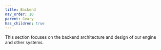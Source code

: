 ```yaml
---
title: Backend
nav_order: 10
parent: Geary
has_children: true
---
```


This section focuses on the backend architecture and design of our engine and other systems.
